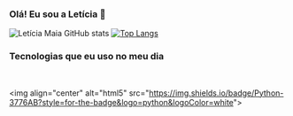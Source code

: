 ### Olá! Eu sou a Letícia 👋

![Letícia Maia GitHub stats](https://github-readme-stats.vercel.app/api?username=lelemaiac&show_icons=true&theme=tokyonight)
[![Top Langs](https://github-readme-stats.vercel.app/api/top-langs/?username=lelemaiac&langs_count=8)](https://github.com/anuraghazra/github-readme-stats)

### Tecnologias que eu uso no meu dia

<div style="display: inline_block"></br>

<img align="center" alt="html5" src="https://img.shields.io/badge/Python-3776AB?style=for-the-badge&logo=python&logoColor=white"&gt;

</div>
